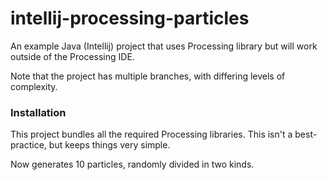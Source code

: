 # intellij-processing-particles

An example Java (Intellij) project that uses Processing library but will work outside of the Processing IDE.

Note that the project has multiple branches, with differing levels of complexity.

### Installation

This project bundles all the required Processing libraries.  This isn't a best-practice, but keeps things very simple.

Now generates 10 particles, randomly divided in two kinds. 